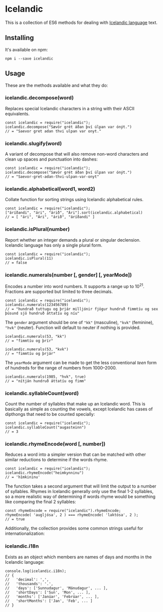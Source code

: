 # Icelandic

This is a collection of ES6 methods for dealing with [Icelandic language][isl] text.

## Installing

It's available on npm:

    npm i --save icelandic


## Usage

These are the methods available and what they do:

### icelandic.decompose(word)

Replaces special Icelandic characters in a string with their ASCII equivalents.

    const icelandic = require("icelandic");
    icelandic.decompose("Sævör grét áðan því úlpan var ónýt.")
    // = "Saevor gret adan thvi ulpan var onyt."


### icelandic.slugify(word)

A variant of decompose that will also remove non-word characters and clean up spaces and punctuation into dashes:

    const icelandic = require("icelandic");
    icelandic.decompose("Sævör grét áðan því úlpan var ónýt.")
    // = "Saevor-gret-adan-thvi-ulpan-var-onyt"


### icelandic.alphabetical(word1, word2)

Collate function for sorting strings using Icelandic alphabetical rules.

    const icelandic = require("icelandic");
    ["áríðandi", "ári", "árið", "Ári"].sort(icelandic.alphabetical)
    // = [ "ári", "Ári", "árið", "áríðandi" ]


### icelandic.isPlural(number)

Report whether an integer demands a plural or singular declension. Icelandic language has only a single plural form.

    const icelandic = require("icelandic");
    icelandic.isPlural(11)
    // = false


### icelandic.numerals(number [, gender] [, yearMode])

Encodes a number into word numbers. It supports a range up to 10<sup>21</sup>. Fractions are supported but limited to three decimals.

    const icelandic = require("icelandic");
    icelandic.numerals(123456789)
    // = "hundrað tuttugu og þrjár milljónir fjögur hundruð fimmtíu og sex þúsund sjö hundruð áttatíu og níu"

The `gender` argument should be one of `"kk"` (masculine), `"kvk"` (feminine), `"hvk"` (neuter). Function will default to neuter if nothing is provided.

    icelandic.numerals(53, "kk")
    // = "fimmtíu og þrír"

    icelandic.numerals(53, "kvk")
    // = "fimmtíu og þrjár"

The `yearMode` argument can be made to get the less conventional _teen_ form of hundreds for the range of numbers from 1000–2000.

    icelandic.numerals(1985, "hvk", true)
    // = "nítján hundruð áttatíu og fimm"


### icelandic.syllableCount(word)

Count the number of syllables that make up an Icelandic word. This is basically as simple as counting the vowels, except Icelandic has cases of dipthongs that need to be counted specially:

    const icelandic = require("icelandic");
    icelandic.syllableCount("augasteinn")
    // = 3


### icelandic.rhymeEncode(word [, number])

Reduces a word into a simpler version that can be matched with other similar reductions to determine if the words rhyme.

    const icelandic = require("icelandic");
    icelandic.rhymeEncode("heimkynninu")
    // = 'h1mkininu'

The function takes a second argument that will limit the output to a number of syllables. Rhymes in Icelandic generally only use the final 1-2 syllables, so a more realistic way of determining if words rhyme would be something like comparing the final 2 syllables:

    const rhymeEncode = require("icelandic").rhymeEncode;
    rhymeEncode( 'augljósa', 2 ) === rhymeEncode( 'laktósa', 2 );
    // = true



Additionally, the collection provides some common strings useful for internationalization:

### icelandic.i18n

Exists as an object which members are names of days and months in the Icelandic language:

    console.log(icelandic.i18n);
    // {
    //   'decimal': ',',
    //   'thousands': '.',
    //   'days': ['Sunnudagur', 'Mánudagur', ... ],
    //   'shortDays': ['Sun', 'Mon', ... ],
    //   'months': ['Janúar', 'Febrúar', ... ],
    //   'shortMonths': ['Jan', 'Feb', ... ]
    // }


[isl]: https://en.wikipedia.org/wiki/Icelandic_language
